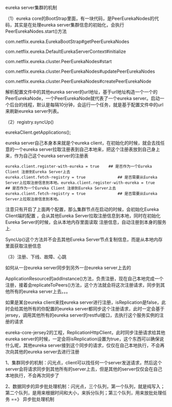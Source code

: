  

eureka server集群的机制

 

（1）eureka core的BootStrap里面，有一块代码，是PeerEurekaNodes的代码，其实是在处理eureka server集群信息的初始化，会执行PeerEurekaNodes.start()方法



 com.netflix.eureka.EurekaBootStrap#getPeerEurekaNodes

com.netflix.eureka.DefaultEurekaServerContext#initialize

com.netflix.eureka.cluster.PeerEurekaNodes#start

com.netflix.eureka.cluster.PeerEurekaNodes#updatePeerEurekaNodes

com.netflix.eureka.cluster.PeerEurekaNodes#createPeerEurekaNode



解析配置文件中的其他eureka server的url地址，基于url地址构造一个一个的PeerEurekaNode，一个PeerEurekaNode就代表了一个eureka server。启动一个后台的线程，默认是每隔10分钟，会运行一个任务，就是基于配置文件中的url来刷新eureka server列表。

 

（2）registry.syncUp()

 

eurekaClient.getApplications();

eureka server自己本身本来就是个eureka client，在初始化的时候，就会去找任意的一个eureka server拉取注册表到自己本地来，把这个注册表放到自己身上来，作为自己这个eureka server的注册表

 

```
eureka.client.register-with-eureka = true    ## 是否作为一个Eureka Client 注册到Eureka Server上去
eureka.client.fetch-registry = true              ## 是否需要从Eureka Server上拉取注册信息到本地。eureka.client.register-with-eureka = true    ## 是否作为一个Eureka Client 注册到Eureka Server上去
eureka.client.fetch-registry = true              ## 是否需要从Eureka Server上拉取注册信息到本地。
```

注意只有开启了上面两个配置，那么集群节点在启动的时候，会初始化Eureka Client端的配置 ，会从其他Eureka Server拉取注册信息到本地，同时在初始化Eureka Server的时候，会从本地内存里面读取 注册信息，自动注册到本身的服务上.

SyncUp()这个方法并不会去其他Eureka Server节点复制信息，而是从本地内存里面获取注册信息





（3）注册、下线、故障、心跳

 

如何从一台eureka server同步到另外一台eureka server上去的

 

ApplicationResource的addInstance()方法，负责注册，现在自己本地完成一个注册，接着会replicateToPeers()方法，这个方法就会将这次注册请求，同步到其他所有的eureka server上去。。。

 

如果是某台eureka client来找eureka server进行注册，isReplication是false，此时会给其他所有的你配置的eureka server都同步这个注册请求，此时一定会基于jersey，调用其他所有的eureka server的restful接口，去执行这个服务实例的注册的请求



eureka-core-jersey2的工程，ReplicationHttpClient，此时同步注册请求给其他eureka server的时候，一定会将isReplication设置为true，这个东西可以确保说什么呢，其他eureka server接到这个同步的请求，仅仅在自己本地执行，不会再次向其他的eureka server去进行注册

 

 

 

1、集群同步的机制：闪光点，client可以找任何一个server发送请求，然后这个server会将请求同步到其他所有的server上去，但是其他的server仅仅会在自己本地执行，不会再次同步了

 

2、数据同步的异步批处理机制：闪光点，三个队列，第一个队列，就是纯写入；第二个队列，是用来根据时间和大小，来拆分队列；第三个队列，用来放批处理任务 ==》 异步批处理机制